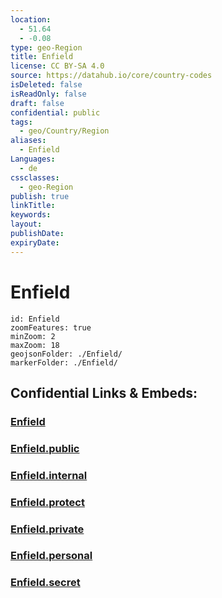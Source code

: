 ```yaml
---
location:
  - 51.64
  - -0.08
type: geo-Region
title: Enfield
license: CC BY-SA 4.0
source: https://datahub.io/core/country-codes
isDeleted: false
isReadOnly: false
draft: false
confidential: public
tags:
  - geo/Country/Region
aliases:
  - Enfield
Languages:
  - de
cssclasses:
  - geo-Region
publish: true
linkTitle:
keywords:
layout:
publishDate:
expiryDate:
---
```


# Enfield

```leaflet
id: Enfield
zoomFeatures: true 
minZoom: 2 
maxZoom: 18
geojsonFolder: ./Enfield/
markerFolder: ./Enfield/
```


## Confidential Links & Embeds: 

### [Enfield](/_Standards/Earth/Continent/Europe/Europe~North/UK/England/Regions~England/London,Greater/cities~GreaterLondon/Enfield.md) 

### [Enfield.public](/_public/Earth/Continent/Europe/Europe~North/UK/England/Regions~England/London,Greater/cities~GreaterLondon/Enfield.public.md) 

### [Enfield.internal](/_internal/Earth/Continent/Europe/Europe~North/UK/England/Regions~England/London,Greater/cities~GreaterLondon/Enfield.internal.md) 

### [Enfield.protect](/_protect/Earth/Continent/Europe/Europe~North/UK/England/Regions~England/London,Greater/cities~GreaterLondon/Enfield.protect.md) 

### [Enfield.private](/_private/Earth/Continent/Europe/Europe~North/UK/England/Regions~England/London,Greater/cities~GreaterLondon/Enfield.private.md) 

### [Enfield.personal](/_personal/Earth/Continent/Europe/Europe~North/UK/England/Regions~England/London,Greater/cities~GreaterLondon/Enfield.personal.md) 

### [Enfield.secret](/_secret/Earth/Continent/Europe/Europe~North/UK/England/Regions~England/London,Greater/cities~GreaterLondon/Enfield.secret.md)

